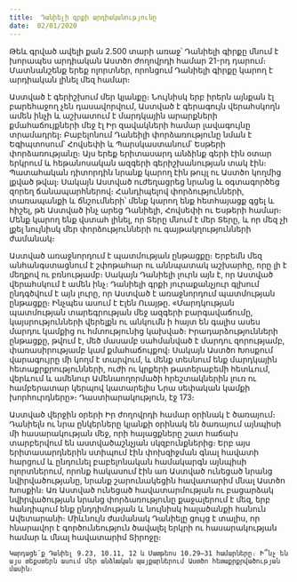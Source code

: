 ```yaml
---
title:  Դանիելի գրքի արդիականությունը
date:  02/01/2020
---
```


Թեև գրված ավելի քան 2.500 տարի առաջ՝ Դանիելի գիրքը մնում է խորապես արդիական Աստծո ժողովրդի համար 21-րդ դարում։ Մատնանշենք երեք ոլորտներ, որոնցում Դանիելի գիրքը կարող է արդիական լինել մեզ համար։

Աստված է գերիշխում մեր կյանքը։ Նույնիսկ երբ իրերն այնքան էլ բարեհաջող չեն դասավորվում, Աստված է գերագույն վերահսկողն ամեն ինչի և աշխատում է մարդկային արարքների քմահաճույքների մեջ էլ Իր զավակների համար լավագույնը տրամադրել։ Բաբելոնում Դանեիլի փորձառությունը նման է Եգիպտոսում՝ Հովսեփի և Պարսկաստանում՝ Եսթերի փորձառությանը։ Այս երեք երիտասարդ անձինք գերի էին օտար երկրում և հեթանոսական ազգերի գերիշխանության տակ էին։ Պատահական դիտորդին նրանք կարող էին թույլ ու Աստծո կողմից լքված թվալ։ Սակայն Աստված ուժեղացրեց նրանց և օգտագործեց զորեղ ճանապարհներով։ Հանդիպելով փորձությունների, տառապանքի և ճնշումների՝ մենք կարող ենք հետհայացք գցել և հիշել, թե Աստված ինչ արեց Դանիելի, Հովսեփի ու Եսթերի համար։ Մենք կարող ենք վստահ լինել, որ Տերը մնում է մեր Տերը, և որ մեզ չի լքել նույնիսկ մեր փորձությունների ու գայթակղությունների ժամանակ։

Աստված առաջնորդում է պատմության ընթացքը։ Երբեմն մեզ անհանգստացնում է շփոթահար ու աննպատակ աշխարհը, որը լի է մեղքով ու բռնությամբ։ Սակայն Դանիելի լուրն այն է, որ Աստված վերահսկում է ամեն ինչ։ Դանիելի գրքի յուրաքանչյուր գլխում ընդգծվում է այն լուրը, որ Աստված է առաջնորդում պատմության ընթացքը։ Ինչպես ասում է Էլեն Ուայթը. «Մարդկության պատմության տարեգրության մեջ ազգերի բարգավաճումը, կայսրությունների վերելքն ու անկումն ի հայտ են գալիս ասես մարդու կամքից ու հմտությունից կախված։ Իրադարձությունների ընթացքը, թվում է, մեծ մասամբ սահմանված է մարդու զորությամբ, փառասիրությամբ կամ քմահաճույքով։ Սակայն Աստծո Խոսքում վարագույրը մի կողմ է տարվում, և մենք տեսնում ենք մարդկային հետաքրքրությունների, ուժի ու կրքերի թատերաբեմի հետևում, վերևում և ամենուր Ամենաողորմածի հրեշտակներին լուռ ու համբերատար կերպով կատարելիս Նրա սեփական կամքի խորհուրդները»։ Դաստիարակություն, էջ 173։

Աստված վերջին օրերի Իր ժողովրդի համար օրինակ է ծառայում։ Դանիելն ու նրա ընկերները կյանքի օրինակ են ծառայում այնպիսի մի հասարակության մեջ, որի հայացքները շատ հաճախ տարբերվում են աստվածաշնչյան սկզբունքներից։ Երբ այս երիտասարդներին ստիպում էին փոխզիջման գնալ հավատի հարցում և ընդունել բաբելոնական համակարգն այնպիսի ոլորտներում, որոնք հակասում էին առ Աստված ունեցած նրանց նվիրվածությանը, նրանք շարունակեցին հավատարիմ մնալ Աստծո Խոսքին։ Առ Աստված ունեցած հավատարմության ու բացարձակ նվիրվածության նրանց փորձառությունը քաջալերում է մեզ, երբ հանդիպում ենք ընդդիմության և նույնիսկ հալածանքի հանուն Ավետարանի։ Միևնույն ժամանակ Դանիելը ցույց է տալիս, որ հնարավոր է գործունեություն ծավալել երկրի ու հասարակության համար և մնալ հավատարիմ Տիրոջը։

`Կարդացե՛ք Դանիել 9.23, 10.11, 12 և Մատթեոս 10.29–31 համարները։ Ի՞նչ են այս տեքստերն ասում մեր անձնական պայքարներում Աստծո հետաքրքրվածության մասին։`